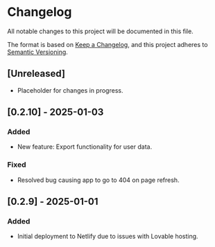# Changelog

All notable changes to this project will be documented in this file.

The format is based on [Keep a Changelog](https://keepachangelog.com/), and this project adheres to [Semantic Versioning](https://semver.org/).

## [Unreleased]
- Placeholder for changes in progress.

## [0.2.10] - 2025-01-03
### Added
- New feature: Export functionality for user data.

### Fixed
- Resolved bug causing app to go to 404 on page refresh.

## [0.2.9] - 2025-01-01
### Added
- Initial deployment to Netlify due to issues with Lovable hosting.
